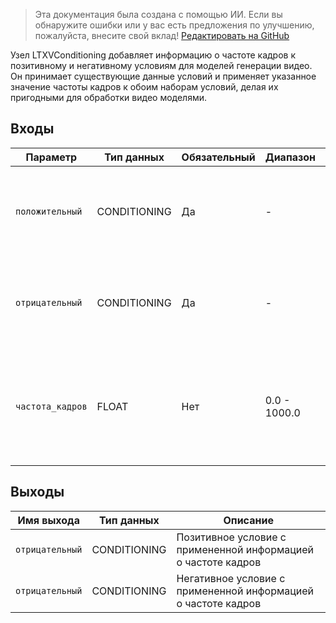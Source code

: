 > Эта документация была создана с помощью ИИ. Если вы обнаружите ошибки или у вас есть предложения по улучшению, пожалуйста, внесите свой вклад! [Редактировать на GitHub](https://github.com/Comfy-Org/embedded-docs/blob/main/comfyui_embedded_docs/docs/LTXVConditioning/ru.md)

Узел LTXVConditioning добавляет информацию о частоте кадров к позитивному и негативному условиям для моделей генерации видео. Он принимает существующие данные условий и применяет указанное значение частоты кадров к обоим наборам условий, делая их пригодными для обработки видео моделями.

## Входы

| Параметр | Тип данных | Обязательный | Диапазон | Описание |
|-----------|-----------|----------|-------|-------------|
| `положительный` | CONDITIONING | Да | - | Позитивное условие, которое получит информацию о частоте кадров |
| `отрицательный` | CONDITIONING | Да | - | Негативное условие, которое получит информацию о частоте кадров |
| `частота_кадров` | FLOAT | Нет | 0.0 - 1000.0 | Значение частоты кадров, применяемое к обоим наборам условий (по умолчанию: 25.0) |

## Выходы

| Имя выхода | Тип данных | Описание |
|-------------|-----------|-------------|
| `отрицательный` | CONDITIONING | Позитивное условие с примененной информацией о частоте кадров |
| `отрицательный` | CONDITIONING | Негативное условие с примененной информацией о частоте кадров |
